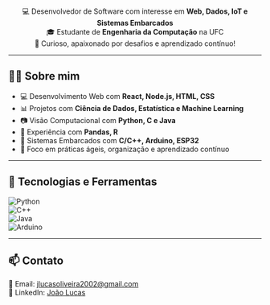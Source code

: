 




<p align="center">
  💻 Desenvolvedor de Software com interesse em <strong>Web, Dados, IoT e Sistemas Embarcados</strong> <br/>
  🎓 Estudante de <strong>Engenharia da Computação</strong> na UFC <br/>
  🚀 Curioso, apaixonado por desafios e aprendizado contínuo!
</p>

---

## 👨‍💻 Sobre mim

- 💻 Desenvolvimento Web com **React, Node.js, HTML, CSS**
- 📊 Projetos com **Ciência de Dados, Estatística e Machine Learning**
- 📷 Visão Computacional com **Python, C e Java**
- 💾 Experiência com **Pandas, R**
- 🔧 Sistemas Embarcados com **C/C++, Arduino, ESP32**
- 🧠 Foco em práticas ágeis, organização e aprendizado contínuo

---

## 🧰 Tecnologias e Ferramentas

![Python](https://img.shields.io/badge/Python-3776AB?style=for-the-badge&logo=python&logoColor=white)  
![C++](https://img.shields.io/badge/C++-00599C?style=for-the-badge&logo=c%2b%2b&logoColor=white)  
![Java](https://img.shields.io/badge/Java-ED8B00?style=for-the-badge&logo=java&logoColor=white)  
![Arduino](https://img.shields.io/badge/Arduino-00979D?style=for-the-badge&logo=arduino&logoColor=white)

---

## 📫 Contato

📧 Email: jlucasoliveira2002@gmail.com  
💼 LinkedIn: [João Lucas](https://www.linkedin.com/in/jlucasoliv/)
